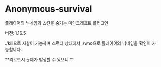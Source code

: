 # Anonymous-survival

플레이어의 닉네임과 스킨을 숨기는 마인크래프트 플러그인

버전: 1.16.5

./kill으로 자살이 가능하며 스펙터 상태에서 ./who으로 플레이어의 닉네임을 확인이 가능합니다.

**리로드시 문제가 발생할 수 있으니 **
